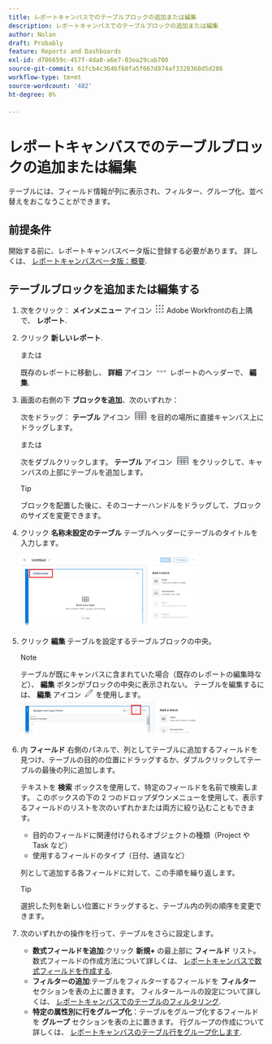 ```yaml
---
title: レポートキャンバスでのテーブルブロックの追加または編集
description: レポートキャンバスでのテーブルブロックの追加または編集
author: Nolan
draft: Probably
feature: Reports and Dashboards
exl-id: d706659c-457f-4da0-a6e7-03ea29cab700
source-git-commit: 61fcb4c3646f60fa5f667d874af3320360d5d286
workflow-type: tm+mt
source-wordcount: '482'
ht-degree: 0%

---
```



# レポートキャンバスでのテーブルブロックの追加または編集

テーブルには、フィールド情報が列に表示され、フィルター、グループ化、並べ替えをおこなうことができます。

## 前提条件

開始する前に、レポートキャンバスベータ版に登録する必要があります。 詳しくは、 [レポートキャンバスベータ版：概要](/help/quicksilver/product-announcements/betas/reporting-canvas-beta/reporting-canvas-beta-overview.md).

## テーブルブロックを追加または編集する

1. 次をクリック： **メインメニュー** アイコン ![](assets/main-menu-icon.png) Adobe Workfrontの右上隅で、 **レポート**.
1. クリック **新しいレポート**.

   または

   既存のレポートに移動し、 **詳細** アイコン ![](assets/more-icon-27x15.png) レポートのヘッダーで、 **編集**.

1. 画面の右側の下 **ブロックを追加**、次のいずれか：

   次をドラッグ： **テーブル** アイコン ![](assets/table-icon.png) を目的の場所に直接キャンバス上にドラッグします。

   または

   次をダブルクリックします。 **テーブル** アイコン ![](assets/table-icon.png) をクリックして、キャンバスの上部にテーブルを追加します。

   >[!TIP]
   >
   >ブロックを配置した後に、そのコーナーハンドルをドラッグして、ブロックのサイズを変更できます。

1. クリック **名称未設定のテーブル** テーブルヘッダーにテーブルのタイトルを入力します。

   ![](assets/table-name-350x142.png)

1. クリック **編集** テーブルを設定するテーブルブロックの中央。

   >[!NOTE]
   >
   >テーブルが既にキャンバスに含まれていた場合（既存のレポートの編集時など）、 **編集** ボタンがブロックの中央に表示されない。 テーブルを編集するには、 **編集** アイコン ![](assets/edit-icon.png) を使用します。
   >![](assets/edit-icon-table-header-350x71.png)

1. 内 **フィールド** 右側のパネルで、列としてテーブルに追加するフィールドを見つけ、テーブルの目的の位置にドラッグするか、ダブルクリックしてテーブルの最後の列に追加します。

   テキストを **検索** ボックスを使用して、特定のフィールドを名前で検索します。 このボックスの下の 2 つのドロップダウンメニューを使用して、表示するフィールドのリストを次のいずれかまたは両方に絞り込むこともできます。

   * 目的のフィールドに関連付けられるオブジェクトの種類（Project や Task など）
   * 使用するフィールドのタイプ（日付、通貨など）

   列として追加する各フィールドに対して、この手順を繰り返します。

   >[!TIP]
   >
   >選択した列を新しい位置にドラッグすると、テーブル内の列の順序を変更できます。

1. 次のいずれかの操作を行って、テーブルをさらに設定します。

   * **数式フィールドを追加**:クリック **新規+** の最上部に **フィールド** リスト。 数式フィールドの作成方法について詳しくは、 [レポートキャンバスで数式フィールドを作成する](../../../reports-and-dashboards/reporting-canvas/table-blocks/create-formula-field.md).
   * **フィルターの追加**:テーブルをフィルターするフィールドを **フィルター** セクションを表の上に置きます。 フィルタールールの設定について詳しくは、 [レポートキャンバスでのテーブルのフィルタリング](../../../reports-and-dashboards/reporting-canvas/table-blocks/configure-filter-rules-for-table.md).
   * **特定の属性別に行をグループ化**：テーブルをグループ化するフィールドを **グループ** セクションを表の上に置きます。 行グループの作成について詳しくは、 [レポートキャンバスのテーブル行をグループ化します](../../../reports-and-dashboards/reporting-canvas/table-blocks/group-rows-in-table.md).
